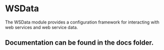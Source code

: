 # WSData

The WSData module provides a configuration framework for interacting with
web services and web service data.

## Documentation can be found in the docs folder.

